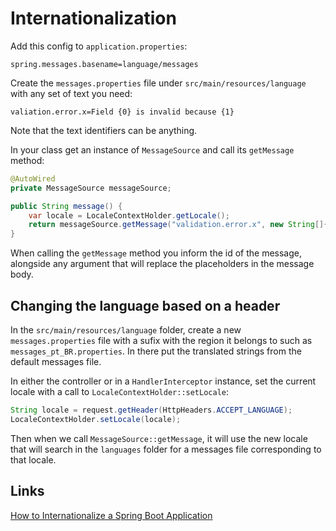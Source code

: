 # Internationalization

Add this config to ``application.properties``:

````
spring.messages.basename=language/messages
````

Create the ``messages.properties`` file under ``src/main/resources/language`` with any set of text you need:

````
valiation.error.x=Field {0} is invalid because {1}
````

Note that the text identifiers can be anything.

In your class get an instance of ``MessageSource`` and call its ``getMessage`` method:

````java
@AutoWired
private MessageSource messageSource;

public String message() {
    var locale = LocaleContextHolder.getLocale();
    return messageSource.getMessage("validation.error.x", new String[]{ "Field", "Invalid" }, locale);
}
````

When calling the ``getMessage`` method you inform the id of the message, alongside any argument that will replace the placeholders
in the message body.

## Changing the language based on a header 

In the ``src/main/resources/language`` folder, create a new ``messages.properties`` file with a sufix with the region it belongs to
such as ``messages_pt_BR.properties``. In there put the translated strings from the default messages file.

In either the controller or in a ``HandlerInterceptor`` instance, set the current locale with a call to ``LocaleContextHolder::setLocale``:

````java
String locale = request.getHeader(HttpHeaders.ACCEPT_LANGUAGE);
LocaleContextHolder.setLocale(locale);
````

Then when we call ``MessageSource::getMessage``, it will use the new locale that will search in the `languages` folder for
a messages file corresponding to that locale.

## Links

[How to Internationalize a Spring Boot Application](https://reflectoring.io/spring-boot-internationalization/)